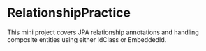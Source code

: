 # RelationshipPractice
This mini project covers JPA relationship annotations and handling composite entities using either IdClass or EmbeddedId.
